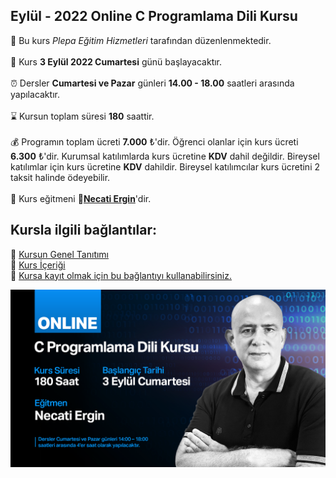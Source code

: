 ## Eylül - 2022 Online C Programlama Dili Kursu

🏫 Bu kurs _Plepa Eğitim Hizmetleri_ tarafından düzenlenmektedir.<br><br>
📅 Kurs __3 Eylül 2022 Cumartesi__ günü başlayacaktır.<br><br>
⏰ Dersler __Cumartesi ve Pazar__ günleri __14.00 - 18.00__ saatleri arasında yapılacaktır.<br><br>
⌛ Kursun toplam süresi __180__ saattir.<br><br>
💰️ Programın toplam ücreti **7.000** &#8378;'dir. Öğrenci olanlar için kurs ücreti **6.300** &#8378;'dir. 
Kurumsal katılımlarda kurs ücretine **KDV** dahil değildir. Bireysel katılımlar için kurs ücretine **KDV** dahildir. Bireysel katılımcılar kurs ücretini 2 taksit halinde ödeyebilir.<br><br>
👨 Kurs eğitmeni **&#128279;[Necati Ergin](https://www.linkedin.com/in/necati-ergin-045768176/)**'dir.



## Kursla ilgili bağlantılar:
&#128279; [Kursun Genel Tanıtımı](https://github.com/necatiergin/EYLUL_2022_ONLINE_C_KURSU/blob/main/kurs_tanitimi.md)<br>
&#128279; [Kurs İçeriği](https://github.com/necatiergin/kurs_programlari/blob/main/c_programlama_dili.md)<br>
&#128279; [Kursa kayıt olmak için bu bağlantıyı kullanabilirsiniz.](https://us02web.zoom.us/meeting/register/tZYvdu-gpjssEtZzkKmIMEIkZwH7hhznGg_O)

![kurs tanıtım görseli](https://github.com/necatiergin/EYLUL_2022_ONLINE_C_KURSU/blob/main/eylul_2022_c.png)


